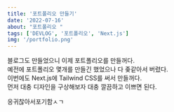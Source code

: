 ```yaml
---
title: '포트폴리오 만들기'
date: '2022-07-16'
about: "포트폴리오 "
tags: ['DEVLOG', '포트폴리오', 'Next.js']
img: '/portfolio.png'
---
```


블로그도 만들었으니 이제 포트폴리오를 만들꺼다.  
예전에 포트폴리오 몇개를 만들긴 했었으나 다 좆같아서 버렸다.  
이번에도 Next.js에 Tailwind CSS를 써서 만들꺼다.  
먼저 대충 디자인을 구상해보자 
대충 깔끔하고 이쁘면 된다.


응귀찮아서포기함ㅅㄱ
